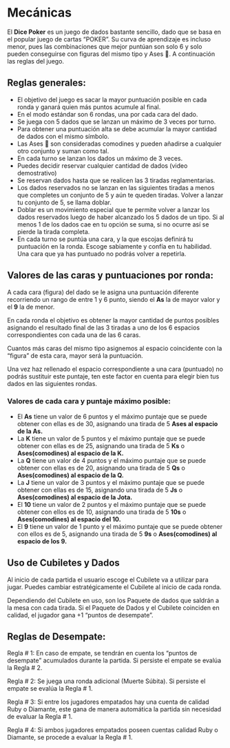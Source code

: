 # Mecánicas

El **Dice Poker** es un juego de dados bastante sencillo, dado que se basa en el popular juego de cartas “POKER”. Su curva de aprendizaje es incluso menor, pues las combinaciones que mejor puntúan son solo 6 y solo pueden conseguirse con figuras del mismo tipo y Ases 🔴. A continuación las reglas del juego.

## **Reglas generales:**

- El objetivo del juego es sacar la mayor puntuación posible en cada ronda y ganará quien más puntos acumule al final.
- En el modo estándar son 6 rondas, una por cada cara del dado.
- Se juega con 5 dados que se lanzan un máximo de 3 veces por turno.
- Para obtener una puntuación alta se debe acumular la mayor cantidad de dados con el mismo símbolo.
- Las Ases 🔴 son consideradas comodines y pueden añadirse a cualquier otro conjunto y suman como tal.
- En cada turno se lanzan los dados un máximo de 3 veces.
- Puedes decidir reservar cualquier cantidad de dados (video demostrativo)
- Se reservan dados hasta que se realicen las 3 tiradas reglamentarias.
- Los dados reservados no se lanzan en las siguientes tiradas a menos que completes un conjunto de 5 y aún te queden tiradas. Volver a lanzar tu conjunto de 5, se llama doblar.
- Doblar es un movimiento especial que te permite volver a lanzar los dados reservados luego de haber alcanzado los 5 dados de un tipo. Si al menos 1 de los dados cae en tu opción se suma, si no ocurre así se pierde la tirada completa.
- En cada turno se puntúa una cara, y la que escojas definirá tu puntuación en la ronda. Escoge sabiamente y confía en tu habilidad. Una cara que ya has puntuado no podrás volver a repetirla.

## Valores de las caras y puntuaciones por ronda:

A cada cara (figura) del dado se le asigna una puntuación diferente recorriendo un rango de entre 1 y 6 punto, siendo el **As** la de mayor valor y el **9** la de menor. 

En cada ronda el objetivo es obtener la mayor cantidad de puntos posibles asignando el resultado final de las 3 tiradas a uno de los 6 espacios correspondientes con cada una de las 6 caras.

Cuantos más caras del mismo tipo asignemos al espacio coincidente con la “figura” de esta cara, mayor será la puntuación.

Una vez haz rellenado el espacio correspondiente a una cara (puntuado) no podrás sustituir este puntaje, ten este factor en cuenta para elegir bien tus dados en las  siguientes rondas.

### Valores de cada cara y puntaje máximo posible:

- El **As** tiene un valor de 6 puntos y el máximo puntaje que se puede obtener con ellas es de 30, asignando una tirada de 5 **Ases al espacio de la As.**
- La **K** tiene un valor de 5 puntos y el máximo puntaje que se puede obtener con ellas es de 25, asignando una tirada de 5 **Ks** o **Ases(comodines) al espacio de la K.**
- La **Q** tiene un valor de 4 puntos y el máximo puntaje que se puede obtener con ellas es de 20, asignando una tirada de 5 **Qs** o **Ases(comodines) al espacio de la Q.**
- La **J** tiene un valor de 3 puntos y el máximo puntaje que se puede obtener con ellas es de 15, asignando una tirada de 5 **Js** o **Ases(comodines) al espacio de la Jota.**
- El **10** tiene un valor de 2 puntos y el máximo puntaje que se puede obtener con ellos es de 10, asignando una tirada de 5 **10s** o **Ases(comodines) al espacio del 10.**
- El **9** tiene un valor de 1 punto y el máximo puntaje que se puede obtener con ellos es de 5, asignando una tirada de 5 **9s** o **Ases(comodines) al espacio de los 9.**

## Uso de Cubiletes y Dados

Al inicio de cada partida el usuario escoge el Cubilete va a utilizar para jugar. Puedes cambiar estratégicamente el Cubilete al inicio de cada ronda.

Dependiendo del Cubilete en uso, son los Paquete de dados que saldrán a la mesa con cada tirada. Si el Paquete de Dados y el Cubilete coinciden en calidad, el jugador gana +1 “puntos de desempate”.

## Reglas de Desempate:

Regla # 1: En caso de empate, se tendrán en cuenta los “puntos de desempate” acumulados durante la partida. Si persiste el empate se evalúa la Regla # 2.

Regla # 2: Se juega una ronda adicional (Muerte Súbita). Si persiste el empate se evalúa la Regla # 1.

Regla # 3: Si entre los jugadores empatados hay una cuenta de calidad Ruby o Diamante, este gana de manera automática la partida sin necesidad de evaluar la Regla # 1.

Regla # 4: Si ambos jugadores empatados poseen cuentas calidad Ruby o Diamante, se procede a evaluar la Regla # 1.

